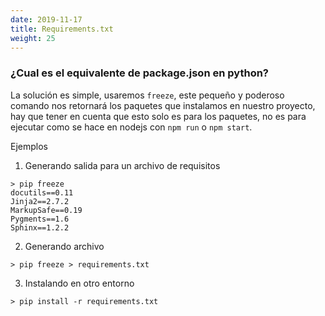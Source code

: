 ```yaml
---
date: 2019-11-17
title: Requirements.txt
weight: 25
---
```


### ¿Cual es el equivalente de package.json en python?

La solución es simple, usaremos `freeze`, este pequeño y poderoso comando nos retornará los paquetes que instalamos en nuestro proyecto, hay que tener en cuenta que esto solo es para los paquetes, no es para ejecutar como se hace en nodejs con `npm run` o `npm start`.

Ejemplos

1. Generando salida para un archivo de requisitos

```
> pip freeze
docutils==0.11
Jinja2==2.7.2
MarkupSafe==0.19
Pygments==1.6
Sphinx==1.2.2
```

2. Generando archivo 

```
> pip freeze > requirements.txt
```

3. Instalando en otro entorno

```
> pip install -r requirements.txt
```